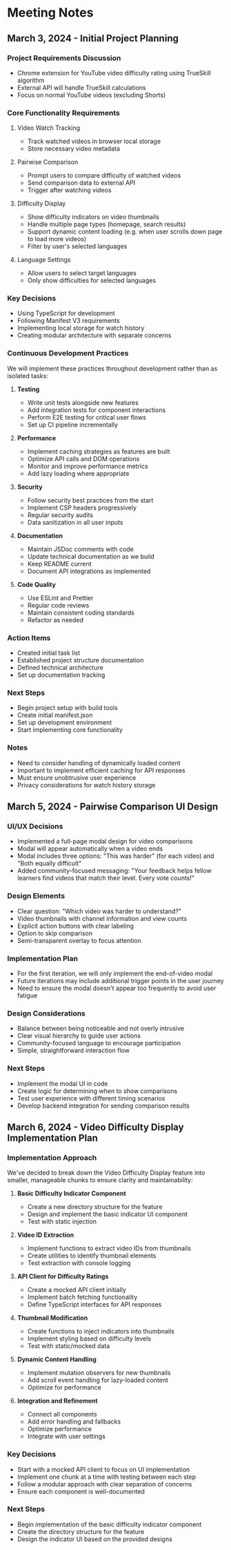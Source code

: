# Meeting Notes

## March 3, 2024 - Initial Project Planning

### Project Requirements Discussion
- Chrome extension for YouTube video difficulty rating using TrueSkill algorithm
- External API will handle TrueSkill calculations
- Focus on normal YouTube videos (excluding Shorts)

### Core Functionality Requirements
1. Video Watch Tracking
   - Track watched videos in browser local storage
   - Store necessary video metadata

2. Pairwise Comparison
   - Prompt users to compare difficulty of watched videos
   - Send comparison data to external API
   - Trigger after watching videos

3. Difficulty Display
   - Show difficulty indicators on video thumbnails
   - Handle multiple page types (homepage, search results)
   - Support dynamic content loading (e.g. when user scrolls down page to load more videos)
   - Filter by user's selected languages

4. Language Settings
   - Allow users to select target languages
   - Only show difficulties for selected languages

### Key Decisions
- Using TypeScript for development
- Following Manifest V3 requirements
- Implementing local storage for watch history
- Creating modular architecture with separate concerns

### Continuous Development Practices
We will implement these practices throughout development rather than as isolated tasks:

1. **Testing**
   - Write unit tests alongside new features
   - Add integration tests for component interactions
   - Perform E2E testing for critical user flows
   - Set up CI pipeline incrementally

2. **Performance**
   - Implement caching strategies as features are built
   - Optimize API calls and DOM operations
   - Monitor and improve performance metrics
   - Add lazy loading where appropriate

3. **Security**
   - Follow security best practices from the start
   - Implement CSP headers progressively
   - Regular security audits
   - Data sanitization in all user inputs

4. **Documentation**
   - Maintain JSDoc comments with code
   - Update technical documentation as we build
   - Keep README current
   - Document API integrations as implemented

5. **Code Quality**
   - Use ESLint and Prettier
   - Regular code reviews
   - Maintain consistent coding standards
   - Refactor as needed

### Action Items
- Created initial task list
- Established project structure documentation
- Defined technical architecture
- Set up documentation tracking

### Next Steps
- Begin project setup with build tools
- Create initial manifest.json
- Set up development environment
- Start implementing core functionality

### Notes
- Need to consider handling of dynamically loaded content
- Important to implement efficient caching for API responses
- Must ensure unobtrusive user experience
- Privacy considerations for watch history storage 

## March 5, 2024 - Pairwise Comparison UI Design

### UI/UX Decisions
- Implemented a full-page modal design for video comparisons
- Modal will appear automatically when a video ends
- Modal includes three options: "This was harder" (for each video) and "Both equally difficult"
- Added community-focused messaging: "Your feedback helps fellow learners find videos that match their level. Every vote counts!"

### Design Elements
- Clear question: "Which video was harder to understand?"
- Video thumbnails with channel information and view counts
- Explicit action buttons with clear labeling
- Option to skip comparison
- Semi-transparent overlay to focus attention

### Implementation Plan
- For the first iteration, we will only implement the end-of-video modal
- Future iterations may include additional trigger points in the user journey
- Need to ensure the modal doesn't appear too frequently to avoid user fatigue

### Design Considerations
- Balance between being noticeable and not overly intrusive
- Clear visual hierarchy to guide user actions
- Community-focused language to encourage participation
- Simple, straightforward interaction flow

### Next Steps
- Implement the modal UI in code
- Create logic for determining when to show comparisons
- Test user experience with different timing scenarios
- Develop backend integration for sending comparison results 

## March 6, 2024 - Video Difficulty Display Implementation Plan

### Implementation Approach
We've decided to break down the Video Difficulty Display feature into smaller, manageable chunks to ensure clarity and maintainability:

1. **Basic Difficulty Indicator Component**
   - Create a new directory structure for the feature
   - Design and implement the basic indicator UI component
   - Test with static injection

2. **Video ID Extraction**
   - Implement functions to extract video IDs from thumbnails
   - Create utilities to identify thumbnail elements
   - Test extraction with console logging

3. **API Client for Difficulty Ratings**
   - Create a mocked API client initially
   - Implement batch fetching functionality
   - Define TypeScript interfaces for API responses

4. **Thumbnail Modification**
   - Create functions to inject indicators into thumbnails
   - Implement styling based on difficulty levels
   - Test with static/mocked data

5. **Dynamic Content Handling**
   - Implement mutation observers for new thumbnails
   - Add scroll event handling for lazy-loaded content
   - Optimize for performance

6. **Integration and Refinement**
   - Connect all components
   - Add error handling and fallbacks
   - Optimize performance
   - Integrate with user settings

### Key Decisions
- Start with a mocked API client to focus on UI implementation
- Implement one chunk at a time with testing between each step
- Follow a modular approach with clear separation of concerns
- Ensure each component is well-documented

### Next Steps
- Begin implementation of the basic difficulty indicator component
- Create the directory structure for the feature
- Design the indicator UI based on the provided designs 